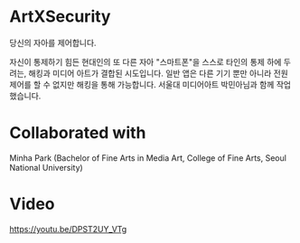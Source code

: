 # ArtXSecurity
당신의 자아를 제어합니다.

자신이 통제하기 힘든 현대인의 또 다른 자아 "스마트폰"을 
스스로 타인의 통제 하에 두려는, 해킹과 미디어 아트가 결합된 시도입니다.
일반 앱은 다른 기기 뿐만 아니라 전원 제어를 할 수 없지만 해킹을 통해 가능합니다.
서울대 미디어아트 박민아님과 함께 작업했습니다.

# Collaborated with
Minha Park (Bachelor of Fine Arts in Media Art, College of Fine Arts, Seoul National University)

# Video
https://youtu.be/DPST2UY_VTg
